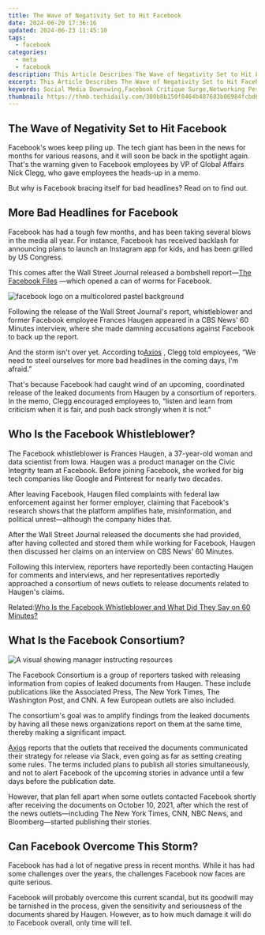 ```yaml
---
title: The Wave of Negativity Set to Hit Facebook
date: 2024-06-20 17:36:16
updated: 2024-06-23 11:45:10
tags:
  - facebook
categories:
  - meta
  - facebook
description: This Article Describes The Wave of Negativity Set to Hit Facebook
excerpt: This Article Describes The Wave of Negativity Set to Hit Facebook
keywords: Social Media Downswing,Facebook Critique Surge,Networking Pessimism,FB Negativity Rise,Digital Discontent Trend,Online Sentiment Dip,Platform Negative Outlook
thumbnail: https://thmb.techidaily.com/300b8b150f8464b487683b06984fcbd6662b4fb116965638afb915b9861f6dbd.jpg
---
```


## The Wave of Negativity Set to Hit Facebook

 Facebook's woes keep piling up. The tech giant has been in the news for months for various reasons, and it will soon be back in the spotlight again. That's the warning given to Facebook employees by VP of Global Affairs Nick Clegg, who gave employees the heads-up in a memo.

 But why is Facebook bracing itself for bad headlines? Read on to find out.

## More Bad Headlines for Facebook

 Facebook has had a tough few months, and has been taking several blows in the media all year. For instance, Facebook has received backlash for announcing plans to launch an Instagram app for kids, and has been grilled by US Congress.

 This comes after the Wall Street Journal released a bombshell report—[The Facebook Files](https://www.wsj.com/articles/the-facebook-files-11631713039) —which opened a can of worms for Facebook.

![facebook logo on a multicolored pastel background](https://static1.makeuseofimages.com/wordpress/wp-content/uploads/2021/10/facebook-logo-on-a-multicolored-pastel-background.jpg)

 Following the release of the Wall Street Journal's report, whistleblower and former Facebook employee Frances Haugen appeared in a CBS News' 60 Minutes interview, where she made damning accusations against Facebook to back up the report.

 And the storm isn't over yet. According to[Axios](https://www.axios.com/clegg-facebook-exec-bad-headlines-whistleblower-documents-9acbf8c8-94c1-4ce6-97f0-0cf03b1bc7c0.html) , Clegg told employees, “We need to steel ourselves for more bad headlines in the coming days, I’m afraid.”

 That's because Facebook had caught wind of an upcoming, coordinated release of the leaked documents from Haugen by a consortium of reporters. In the memo, Clegg encouraged employees to, “listen and learn from criticism when it is fair, and push back strongly when it is not.”

## Who Is the Facebook Whistleblower?

 The Facebook whistleblower is Frances Haugen, a 37-year-old woman and data scientist from Iowa. Haugen was a product manager on the Civic Integrity team at Facebook. Before joining Facebook, she worked for big tech companies like Google and Pinterest for nearly two decades.

 After leaving Facebook, Haugen filed complaints with federal law enforcement against her former employer, claiming that Facebook's research shows that the platform amplifies hate, misinformation, and political unrest—although the company hides that.

 After the Wall Street Journal released the documents she had provided, after having collected and stored them while working for Facebook, Haugen then discussed her claims on an interview on CBS News' 60 Minutes.

 Following this interview, reporters have reportedly been contacting Haugen for comments and interviews, and her representatives reportedly approached a consortium of news outlets to release documents related to Haugen's claims.

 Related:[Who Is the Facebook Whistleblower and What Did They Say on 60 Minutes?](https://www.makeuseof.com/who-is-facebook-whistleblower-60-minutes-interview-claims/)

## What Is the Facebook Consortium?

![A visual showing manager instructing resources](https://static1.makeuseofimages.com/wordpress/wp-content/uploads/2021/09/Asana-Reporting-Resource-Management.jpeg)

 The Facebook Consortium is a group of reporters tasked with releasing information from copies of leaked documents from Haugen. These include publications like the Associated Press, The New York Times, The Washington Post, and CNN. A few European outlets are also included.

 The consortium's goal was to amplify findings from the leaked documents by having all these news organizations report on them at the same time, thereby making a significant impact.

[Axios](https://www.axios.com/clegg-facebook-exec-bad-headlines-whistleblower-documents-9acbf8c8-94c1-4ce6-97f0-0cf03b1bc7c0.html) reports that the outlets that received the documents communicated their strategy for release via Slack, even going as far as setting creating some rules. The terms included plans to publish all stories simultaneously, and not to alert Facebook of the upcoming stories in advance until a few days before the publication date.

 However, that plan fell apart when some outlets contacted Facebook shortly after receiving the documents on October 10, 2021, after which the rest of the news outlets—including The New York Times, CNN, NBC News, and Bloomberg—started publishing their stories.

## Can Facebook Overcome This Storm?

 Facebook has had a lot of negative press in recent months. While it has had some challenges over the years, the challenges Facebook now faces are quite serious.

 Facebook will probably overcome this current scandal, but its goodwill may be tarnished in the process, given the sensitivity and seriousness of the documents shared by Haugen. However, as to how much damage it will do to Facebook overall, only time will tell.


<ins class="adsbygoogle"
     style="display:block"
     data-ad-format="autorelaxed"
     data-ad-client="ca-pub-7571918770474297"
     data-ad-slot="1223367746"></ins>



<ins class="adsbygoogle"
     style="display:block"
     data-ad-client="ca-pub-7571918770474297"
     data-ad-slot="8358498916"
     data-ad-format="auto"
     data-full-width-responsive="true"></ins>
